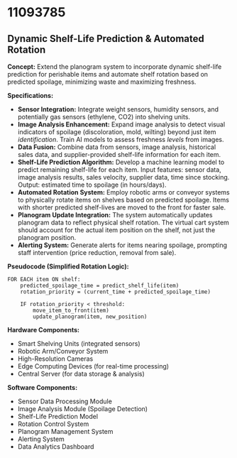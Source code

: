 # 11093785

## Dynamic Shelf-Life Prediction & Automated Rotation

**Concept:** Extend the planogram system to incorporate dynamic shelf-life prediction for perishable items and automate shelf rotation based on predicted spoilage, minimizing waste and maximizing freshness.

**Specifications:**

*   **Sensor Integration:** Integrate weight sensors, humidity sensors, and potentially gas sensors (ethylene, CO2) into shelving units.
*   **Image Analysis Enhancement:** Expand image analysis to detect visual indicators of spoilage (discoloration, mold, wilting) beyond just item *identification*. Train AI models to assess freshness *levels* from images.
*   **Data Fusion:** Combine data from sensors, image analysis, historical sales data, and supplier-provided shelf-life information for each item.
*   **Shelf-Life Prediction Algorithm:** Develop a machine learning model to predict remaining shelf-life for each item.  Input features: sensor data, image analysis results, sales velocity, supplier data, time since stocking. Output: estimated time to spoilage (in hours/days).
*   **Automated Rotation System:**  Employ robotic arms or conveyor systems to physically rotate items on shelves based on predicted spoilage.  Items with shorter predicted shelf-lives are moved to the front for faster sale.
*   **Planogram Update Integration:** The system automatically updates planogram data to reflect physical shelf rotation.  The virtual cart system should account for the actual item position on the shelf, not just the planogram position.
*   **Alerting System:**  Generate alerts for items nearing spoilage, prompting staff intervention (price reduction, removal from sale).

**Pseudocode (Simplified Rotation Logic):**

```
FOR EACH item ON shelf:
    predicted_spoilage_time = predict_shelf_life(item)
    rotation_priority = (current_time + predicted_spoilage_time)
    
    IF rotation_priority < threshold:
        move_item_to_front(item)
        update_planogram(item, new_position)
```

**Hardware Components:**

*   Smart Shelving Units (integrated sensors)
*   Robotic Arm/Conveyor System
*   High-Resolution Cameras
*   Edge Computing Devices (for real-time processing)
*   Central Server (for data storage & analysis)

**Software Components:**

*   Sensor Data Processing Module
*   Image Analysis Module (Spoilage Detection)
*   Shelf-Life Prediction Model
*   Rotation Control System
*   Planogram Management System
*   Alerting System
*   Data Analytics Dashboard